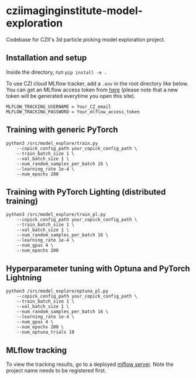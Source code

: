 # cziimaginginstitute-model-exploration
Codebase for CZII's 3d particle picking model exploration project.

## Installation and setup
Inside the directory, run `pip install -e .` 

To use CZI cloud MLflow tracker, add a `.env` in the root directory like below. You can get an MLflow access token from [here](https://mlflow.cw.use4-prod.si.czi.technology/api/2.0/mlflow/users/access-token) (please note that a new token will be generated everytime you open this site).
```
MLFLOW_TRACKING_USERNAME = Your_CZ_email
MLFLOW_TRACKING_PASSWORD = Your_mlflow_access_token
```

## Training with generic PyTorch  
```
python3 /src/model_explore/train.py 
    --copick_config_path your_copick_config_path \
    --train_batch_size 1 \
    --val_batch_size 1 \
    --num_random_samples_per_batch 16 \
    --learning_rate 1e-4 \
    --num_epochs 200
```

## Training with PyTorch Lighting (distributed training)
```
python3 /src/model_explore/train_pl.py 
    --copick_config_path your_copick_config_path \
    --train_batch_size 1 \
    --val_batch_size 1 \
    --num_random_samples_per_batch 16 \
    --learning_rate 1e-4 \
    --num_gpus 4 \
    --num_epochs 200 
```

## Hyperparameter tuning with Optuna and PyTorch Lightning 
```
python3 /src/model_explore/optuna_pl.py 
    --copick_config_path your_copick_config_path \
    --train_batch_size 1 \
    --val_batch_size 1 \
    --num_random_samples_per_batch 16 \
    --learning_rate 1e-4 \
    --num_gpus 4 \
    --num_epochs 200 \
    --num_optuna_trials 10 
```

## MLflow tracking 
To view the tracking results, go to a deployed [mlflow server](https://mlflow.cw.use4-prod.si.czi.technology/). Note the project name needs to be registered first.